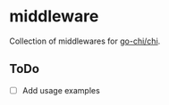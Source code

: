 # middleware  

Collection of middlewares for [go-chi/chi][chi].

## ToDo
- [ ] Add usage examples

[chi]: http://github.com/go-chi/chi

